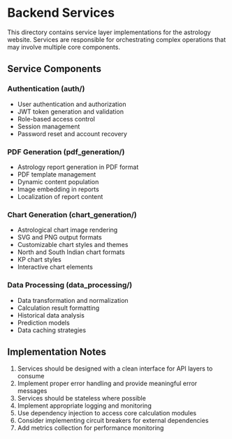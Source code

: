 # Backend Services

This directory contains service layer implementations for the astrology website. Services are responsible for orchestrating complex operations that may involve multiple core components.

## Service Components

### Authentication (auth/)
- User authentication and authorization
- JWT token generation and validation
- Role-based access control
- Session management
- Password reset and account recovery

### PDF Generation (pdf_generation/)
- Astrology report generation in PDF format
- PDF template management
- Dynamic content population
- Image embedding in reports
- Localization of report content

### Chart Generation (chart_generation/)
- Astrological chart image rendering
- SVG and PNG output formats
- Customizable chart styles and themes
- North and South Indian chart formats
- KP chart styles
- Interactive chart elements

### Data Processing (data_processing/)
- Data transformation and normalization
- Calculation result formatting
- Historical data analysis
- Prediction models
- Data caching strategies

## Implementation Notes

1. Services should be designed with a clean interface for API layers to consume
2. Implement proper error handling and provide meaningful error messages
3. Services should be stateless where possible
4. Implement appropriate logging and monitoring 
5. Use dependency injection to access core calculation modules
6. Consider implementing circuit breakers for external dependencies
7. Add metrics collection for performance monitoring 